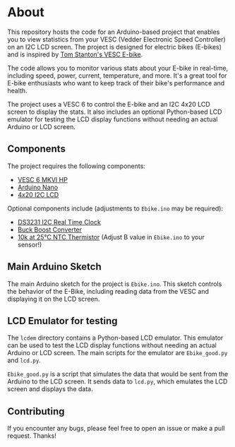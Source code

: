 # About

This repository hosts the code for an Arduino-based project that enables you to view statistics from your VESC (Vedder Electronic Speed Controller) on an I2C LCD screen. The project is designed for electric bikes (E-bikes) and is inspired by [Tom Stanton's VESC E-bike](https://github.com/TomStanton/VESC_LCD_EBIKE).

The code allows you to monitor various stats about your E-bike in real-time, including speed, power, current, temperature, and more. It's a great tool for E-bike enthusiasts who want to keep track of their bike's performance and health.

The project uses a VESC 6 to control the E-bike and an I2C 4x20 LCD screen to display the stats. It also includes an optional Python-based LCD emulator for testing the LCD display functions without needing an actual Arduino or LCD screen.

## Components

The project requires the following components:

- [VESC 6 MKVI HP](https://trampaboards.com/)
- [Arduino Nano](https://amzn.eu/d/a3JlUzB)
- [4x20 I2C LCD](https://amzn.eu/d/3YCoh1k)


Optional components include (adjustments to `Ebike.ino` may be required):

- [DS3231 I2C Real Time Clock](https://amzn.eu/d/5yu6arG)
- [Buck Boost Converter](https://amzn.eu/d/1i72zAF)
- [10k at 25°C NTC Thermistor](https://amzn.eu/d/2FOsBCA) (Adjust B value in `Ebike.ino` to your sensor!)

## Main Arduino Sketch

The main Arduino sketch for the project is `Ebike.ino`. This sketch controls the behavior of the E-Bike, including reading data from the VESC and displaying it on the LCD screen.

## LCD Emulator for testing

The `lcdem` directory contains a Python-based LCD emulator. This emulator can be used to test the LCD display functions without needing an actual Arduino or LCD screen. The main scripts for the emulator are `Ebike_good.py` and `lcd.py`.

`Ebike_good.py` is a script that simulates the data that would be sent from the Arduino to the LCD screen. It sends data to `lcd.py`, which emulates the LCD screen and displays the data.

## Contributing

If you encounter any bugs, please feel free to open an issue or make a pull request. Thanks!
